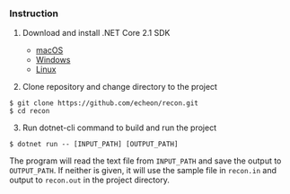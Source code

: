 ### Instruction

1. Download and install .NET Core 2.1 SDK

    - [macOS](https://www.microsoft.com/net/download/macos)
    - [Windows](https://www.microsoft.com/net/download/windows)
    - [Linux](https://www.microsoft.com/net/download/linux)

2. Clone repository and change directory to the project
```
$ git clone https://github.com/echeon/recon.git
$ cd recon
```

3. Run dotnet-cli command to build and run the project
```
$ dotnet run -- [INPUT_PATH] [OUTPUT_PATH]
```
The program will read the text file from `INPUT_PATH` and save the output to `OUTPUT_PATH`. If neither is given, it will use the sample file in `recon.in` and output to `recon.out` in the project directory.
